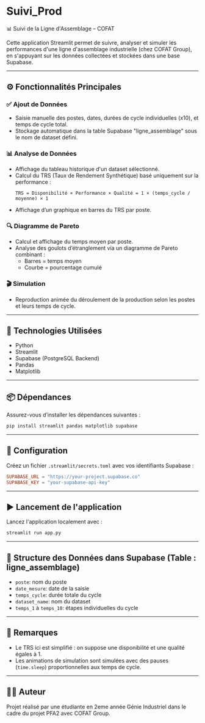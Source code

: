 # Suivi_Prod
📊 Suivi de la Ligne d'Assemblage – COFAT

Cette application Streamlit permet de suivre, analyser et simuler les performances d'une ligne d'assemblage industrielle (chez COFAT Group), en s'appuyant sur les données collectées et stockées dans une base Supabase.

---

## ⚙️ Fonctionnalités Principales

### ✅ Ajout de Données
- Saisie manuelle des postes, dates, durées de cycle individuelles (x10), et temps de cycle total.
- Stockage automatique dans la table Supabase "ligne_assemblage" sous le nom de dataset défini.

### 📊 Analyse de Données
- Affichage du tableau historique d'un dataset sélectionné.
- Calcul du TRS (Taux de Rendement Synthétique) basé uniquement sur la performance :
  ```
  TRS = Disponibilité × Performance × Qualité = 1 × (temps_cycle / moyenne) × 1
  ```
- Affichage d’un graphique en barres du TRS par poste.

### 🔍 Diagramme de Pareto
- Calcul et affichage du temps moyen par poste.
- Analyse des goulots d’étranglement via un diagramme de Pareto combinant :
  - Barres = temps moyen
  - Courbe = pourcentage cumulé

### 🎬 Simulation
- Reproduction animée du déroulement de la production selon les postes et leurs temps de cycle.

---

## 🧰 Technologies Utilisées

- Python
- Streamlit
- Supabase (PostgreSQL Backend)
- Pandas
- Matplotlib

---

## 📦 Dépendances

Assurez-vous d’installer les dépendances suivantes :
```bash
pip install streamlit pandas matplotlib supabase
```

---

## 🔐 Configuration

Créez un fichier `.streamlit/secrets.toml` avec vos identifiants Supabase :
```toml
SUPABASE_URL = "https://your-project.supabase.co"
SUPABASE_KEY = "your-supabase-api-key"
```

---

## ▶️ Lancement de l'application

Lancez l'application localement avec :
```bash
streamlit run app.py
```

---

## 📁 Structure des Données dans Supabase (Table : ligne_assemblage)

- `poste`: nom du poste
- `date_mesure`: date de la saisie
- `temps_cycle`: durée totale du cycle
- `dataset_name`: nom du dataset
- `temps_1` à `temps_10`: étapes individuelles du cycle

---

## 📌 Remarques
- Le TRS ici est simplifié : on suppose une disponibilité et une qualité égales à 1.
- Les animations de simulation sont simulées avec des pauses (`time.sleep`) proportionnelles aux temps de cycle.

---

## 👩‍💼 Auteur

Projet réalisé par une étudiante en 2eme année Génie Industriel dans le cadre du projet PFA2 avec COFAT Group.
